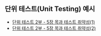 ## 단위 테스트(Unit Testing) 예시

- [단위 테스트 2부 - 5장 목과 테스트 취약성(1)](https://yoonah-dev.oopy.io/20a4fe45-ab9a-808a-b785-c793316060e1)
- [단위 테스트 2부 - 5장 목과 테스트 취약성(2)](https://yoonah-dev.oopy.io/20c4fe45-ab9a-8063-99cd-f49e18f45ff4)
